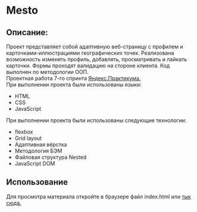 <h1>Mesto</h1>
<h2>Описание:</h2>
Проект представляет собой адаптивную веб-страницу с профилем и карточками-иллюстрациями географических точек. Реализована возможность изменять профиль, добавлять, просматривать и лайкать карточки. Формы проходят валидацию на стороне клиента. Код выполнен по методологии ООП.<br>
Проектная работа 7-го спринта <a href="https://practicum.yandex.ru/profile/web/">Яндекс.Практикума.</a><br>
При выполнении проекта были использованы языки:
<ul><li>HTML</li><li>CSS</li><li>JavaScript</li></ul>
При выполнении проекта были использованы следующие технологии:
<ul><li>flexbox</li><li>Grid layout</li><li>Адаптивная вёрстка</li><li>Методология БЭМ</li><li>Файловая структура Nested</li><li>JavaScript DOM</li></ul>
<h2>Использование</h2>
Для просмотра материала откройте в браузере файл index.html или <a href="https://pavlogorbunov.github.io/mesto-pvg/">тык сюда.</a>


